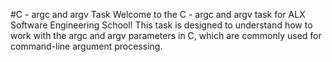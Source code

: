 #C - argc and argv Task
Welcome to the C - argc and argv task for ALX Software Engineering School! This task is designed to understand how to work with the argc and argv parameters in C, which are commonly used for command-line argument processing.
